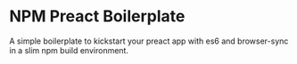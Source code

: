 # NPM Preact Boilerplate

A simple boilerplate to kickstart your preact app with es6 and browser-sync in a slim npm build environment.
